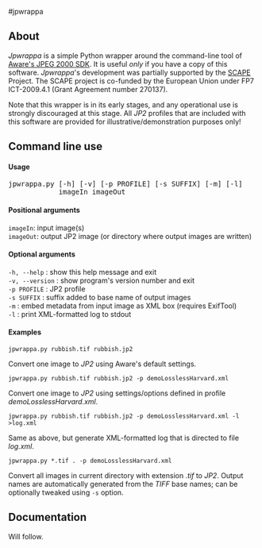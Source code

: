 #jpwrappa

## About
_Jpwrappa_ is a simple Python wrapper around the command-line tool of [Aware's JPEG 2000 SDK][1]. It is useful *only* if you have a copy of this software.  *Jpwrappa*'s development was partially supported by the [SCAPE][4] Project. The SCAPE project is co-funded by the European Union under FP7 ICT-2009.4.1 (Grant Agreement number 270137).

Note that this wrapper is in its early stages, and any operational use is strongly discouraged at this stage. All *JP2* profiles that are included with this software are provided for illustrative/demonstration purposes only!

## Command line use

#### Usage
<pre>
jpwrappa.py [-h] [-v] [-p PROFILE] [-s SUFFIX] [-m] [-l]  
            imageIn imageOut
</pre>

#### Positional arguments

`imageIn`: input image(s)  
`imageOut`: output JP2 image (or directory where output images are written)

#### Optional arguments

`-h, --help` : show this help message and exit  
`-v, --version` : show program's version number and exit  
`-p PROFILE` : JP2 profile  
`-s SUFFIX` : suffix added to base name of output images  
`-m` : embed metadata from input image as XML box (requires ExifTool)  
`-l` : print XML-formatted log to stdout  


#### Examples

`jpwrappa.py rubbish.tif rubbish.jp2`

Convert one image to *JP2* using Aware's default settings.

`jpwrappa.py rubbish.tif rubbish.jp2 -p demoLosslessHarvard.xml`

Convert one  image to *JP2* using settings/options defined in profile *demoLosslessHarvard.xml*. 

`jpwrappa.py rubbish.tif rubbish.jp2 -p demoLosslessHarvard.xml -l >log.xml`

Same as above, but generate XML-formatted log that is directed to file *log.xml*.

`jpwrappa.py *.tif . -p demoLosslessHarvard.xml`

Convert all images in current directory with extension *.tif* to *JP2*. Output names are automatically generated from the *TIFF* base names; can be optionally tweaked using `-s` option.

## Documentation

Will follow.
   

[1]: http://www.aware.com/imaging/jpeg2000sdk.html
[4]: http://www.scape-project.eu/